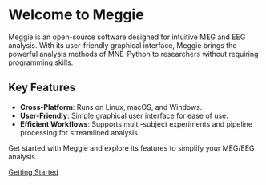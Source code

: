 # Welcome to Meggie

Meggie is an open-source software designed for intuitive MEG and EEG analysis. With its user-friendly graphical interface, Meggie brings the powerful analysis methods of MNE-Python to researchers without requiring programming skills.

## Key Features

- **Cross-Platform**: Runs on Linux, macOS, and Windows.
- **User-Friendly**: Simple graphical user interface for ease of use.
- **Efficient Workflows**: Supports multi-subject experiments and pipeline processing for streamlined analysis.

Get started with Meggie and explore its features to simplify your MEG/EEG analysis.

[Getting Started](./user-guide/getting-started.md)

